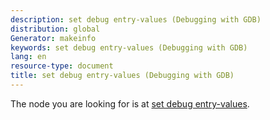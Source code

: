 ```yaml
---
description: set debug entry-values (Debugging with GDB)
distribution: global
Generator: makeinfo
keywords: set debug entry-values (Debugging with GDB)
lang: en
resource-type: document
title: set debug entry-values (Debugging with GDB)
---
```

The node you are looking for is at [set debug entry-values](Tail-Call-Frames.html#set-debug-entry_002dvalues).

